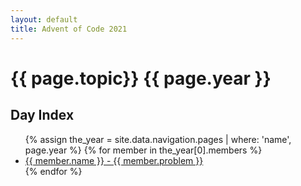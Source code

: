 ```yaml
---
layout: default
title: Advent of Code 2021
---
```

# {{ page.topic}} {{ page.year }}

## Day Index

<ul>
  {% assign the_year = site.data.navigation.pages | where: 'name', page.year %}
  {% for member in the_year[0].members %}
      <li><a href="{{ member.link | relative_url }}">{{ member.name }} - {{ member.problem }}</a></li>
  {% endfor %}
</ul>